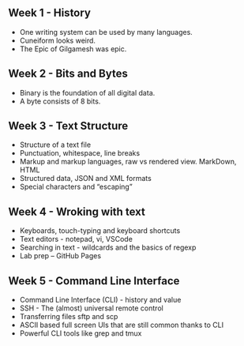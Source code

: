 ## Week 1 - History
- One writing system can be used by many languages.
- Cuneiform looks weird.
- The Epic of Gilgamesh was epic.

## Week 2 - Bits and Bytes
- Binary is the foundation of all digital data.
- A byte consists of 8 bits.

## Week 3 - Text Structure
- Structure of a text file
- Punctuation, whitespace, line breaks
- Markup and markup languages, raw vs rendered view. MarkDown, HTML
- Structured data, JSON and XML formats
- Special characters and “escaping”

## Week 4 - Wroking with text
- Keyboards, touch-typing and keyboard shortcuts
- Text editors - notepad, vi, VSCode
- Searching in text - wildcards and the basics of regexp 
- Lab prep – GitHub Pages

## Week 5 - Command Line Interface
- Command Line Interface (CLI) - history and value
- SSH - The (almost) universal remote control
- Transferring files sftp and scp
- ASCII based full screen UIs that are still common thanks to CLI
- Powerful CLI tools like grep and tmux
